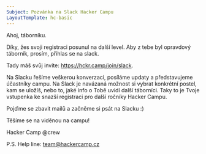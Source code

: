```yaml
---
Subject: Pozvánka na Slack Hacker Campu
LayoutTemplate: hc-basic
---
```


Ahoj, táborníku.

Díky, žes svoji registraci posunul na další level. Aby z tebe byl opravdový táborník,
prosím, přihlas se na slack.

Tady máš svůj invite: https://hckr.camp/join/slack.

Na Slacku řešíme veškerou konverzaci, posíláme updaty a představujeme účastníky campu.
Na Slack je navázaná možnost si vybrat konkrétní postel, kam se uložíš, nebo to,
jaké info o Tobě uvidí další táborníci. Taky to je Tvoje vstupenka ke snazší registraci
pro další ročníky Hacker Campu.

Pojďme se zbavit mailů a začněme si psát na Slacku :)

Těšíme se na viděnou na campu!

Hacker Camp @crew

P.S. Help line: [team@hackercamp.cz](mailto:team@hackercamp.cz)
